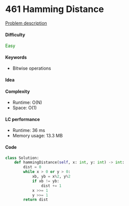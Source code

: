 461 Hamming Distance
=======================
[Problem description](https://leetcode.com/problems/hamming-distance/)

#### Difficulty
<span style="color:green">Easy</span>

#### Keywords
- Bitwise operations

#### Idea

#### Complexity
- Runtime: O(N)
- Space: O(1)

#### LC performance
- Runtime: 36 ms
- Memory usage: 13.3 MB

#### Code
```python
class Solution:
    def hammingDistance(self, x: int, y: int) -> int:
        dist = 0
        while x > 0 or y > 0:
            xb, yb = x%2, y%2
            if xb != yb:
                dist += 1
            x >>= 1
            y >>= 1
        return dist
```